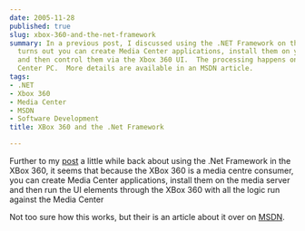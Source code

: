 ```yaml
---
date: 2005-11-28
published: true
slug: xbox-360-and-the-net-framework
summary: In a previous post, I discussed using the .NET Framework on the Xbox 360.  It
  turns out you can create Media Center applications, install them on your media server,
  and then control them via the Xbox 360 UI.  The processing happens on the Media
  Center PC.  More details are available in an MSDN article.
tags:
- .NET
- Xbox 360
- Media Center
- MSDN
- Software Development
title: XBox 360 and the .Net Framework

---
```

Further to my <a href="http://www.kinlan.co.uk/2005/11/google-search-net-framework-for-xbox.html">post</a> a little while back about using the .Net Framework in the XBox 360, it seems that because the XBox 360 is a media centre consumer, you can create Media Center applications, install them on the media server and then run the UI elements through the XBox 360 with all the logic run against the Media Center<p />Not too sure how this works, but their is an article about it over on <a href="http://msdn.microsoft.com/library/default.asp?url=/library/en-us/MedctrSDK/htm/creatinganaddin.asp">MSDN</a>.<p />

